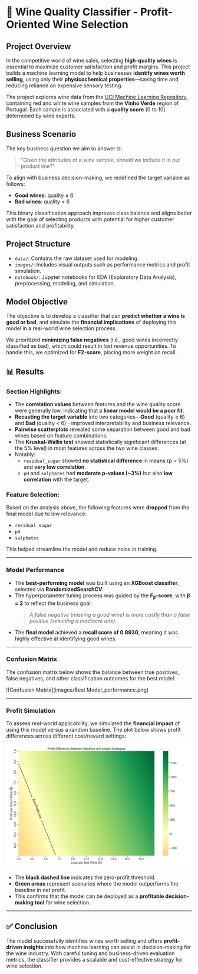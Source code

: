 # 🍷 Wine Quality Classifier - Profit-Oriented Wine Selection

## Project Overview

In the competitive world of wine sales, selecting **high-quality wines** is essential to maximize customer satisfaction and profit margins. This project builds a machine learning model to help businesses **identify wines worth selling**, using only their **physicochemical properties**—saving time and reducing reliance on expensive sensory testing.

The project explores wine data from the [UCI Machine Learning Repository](https://archive.ics.uci.edu/dataset/186/wine+quality), containing red and white wine samples from the **Vinho Verde** region of Portugal. Each sample is associated with a **quality score** (0 to 10) determined by wine experts.

## Business Scenario

The key business question we aim to answer is:

> "Given the attributes of a wine sample, should we include it in our product line?"

To align with business decision-making, we redefined the target variable as follows:

- **Good wines**: quality ≥ 6  
- **Bad wines**: quality < 6  

This binary classification approach improves class balance and aligns better with the goal of selecting products with potential for higher customer satisfaction and profitability.

## Project Structure

- `data/`: Contains the raw dataset used for modeling.
- `images/`: Includes visual outputs such as performance metrics and profit simulation.
- `notebook/`: Jupyter notebooks for EDA (Exploratory Data Analysis), preprocessing, modeling, and simulation.

## Model Objective

The objective is to develop a classifier that can **predict whether a wine is good or bad**, and simulate the **financial implications** of deploying this model in a real-world wine selection process.

We prioritized **minimizing false negatives** (i.e., good wines incorrectly classified as bad), which could result in lost revenue opportunities. To handle this, we optimized for **F2-score**, placing more weight on recall.

## 📊 Results

### Section Highlights:

- The **correlation values** between features and the wine quality score were generally low, indicating that a **linear model would be a poor fit**.
- **Recasting the target variable** into two categories—**Good** (quality ≥ 6) and **Bad** (quality < 6)—improved interpretability and business relevance.
- **Pairwise scatterplots** revealed some separation between good and bad wines based on feature combinations.
- The **Kruskal-Wallis test** showed statistically significant differences (at the 5% level) in most features across the two wine classes.
- Notably:
  - `residual_sugar` showed **no statistical difference** in means (p > 5%) and **very low correlation**.
  - `pH` and `sulphates` had **moderate p-values (~3%)** but also **low correlation** with the target.

### Feature Selection:

Based on the analysis above, the following features were **dropped** from the final model due to low relevance:

- `residual_sugar`  
- `pH`  
- `sulphates`

This helped streamline the model and reduce noise in training.

---

### Model Performance

- The **best-performing model** was built using an **XGBoost classifier**, selected via **RandomizedSearchCV**.
- The hyperparameter tuning process was guided by the **F<sub>β</sub>-score**, with **β = 2** to reflect the business goal:  
  > _A false negative (missing a good wine) is more costly than a false positive (selecting a mediocre one)._
- The **final model** achieved a **recall score of 0.8930**, meaning it was highly effective at identifying good wines.

---

### Confusion Matrix

The confusion matrix below shows the balance between true positives, false negatives, and other classification outcomes for the best model:

![Confusion Matrix](images/Best Model_performance.png)

---

### Profit Simulation

To assess real-world applicability, we simulated the **financial impact** of using this model versus a random baseline. The plot below shows profit differences across different cost/reward settings:

![Profit Simulation](images/profit_difference_plot.png)

- The **black dashed line** indicates the zero-profit threshold.
- **Green areas** represent scenarios where the model outperforms the baseline in net profit.
- This confirms that the model can be deployed as a **profitable decision-making tool** for wine selection.

---


## ✅ Conclusion

The model successfully identifies wines worth selling and offers **profit-driven insights** into how machine learning can assist in decision-making for the wine industry. With careful tuning and business-driven evaluation metrics, the classifier provides a scalable and cost-effective strategy for wine selection.
